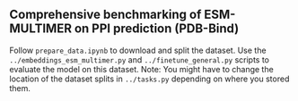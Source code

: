 ## Comprehensive benchmarking of ESM-MULTIMER on PPI prediction (PDB-Bind)

Follow `prepare_data.ipynb` to download and split the dataset. Use the `../embeddings_esm_multimer.py` and `../finetune_general.py` scripts to evaluate the model on this dataset. Note: You might have to change the location of the dataset splits in `../tasks.py` depending on where you stored them. 